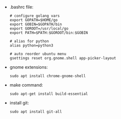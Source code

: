 * .bashrc file:

  ```shell
  # configure golang vars
  export GOPATH=$HOME/go
  export GOBIN=$GOPATH/bin
  export GOROOT=/usr/local/go
  export PATH=$PATH:$GOROOT/bin:$GOBIN
  
  # alias for python
  alias python=python3
  
  # auto reorder ubuntu menu
  gsettings reset org.gnome.shell app-picker-layout
  ```

* gnome extensions:

  ```shell
  sudo apt install chrome-gnome-shell
  ```

* make command:

  ```shell
  sudo apt-get install build-essential
  ```

* install git:

  ```shell
  sudo apt install git-all
  ```